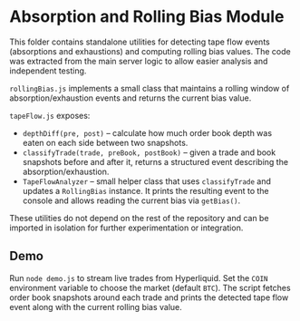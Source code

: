 # Absorption and Rolling Bias Module

This folder contains standalone utilities for detecting tape flow events
(absorptions and exhaustions) and computing rolling bias values.
The code was extracted from the main server logic to allow easier
analysis and independent testing.

`rollingBias.js` implements a small class that maintains a rolling window
of absorption/exhaustion events and returns the current bias value.

`tapeFlow.js` exposes:

- `depthDiff(pre, post)` – calculate how much order book depth was eaten on
  each side between two snapshots.
- `classifyTrade(trade, preBook, postBook)` – given a trade and book
  snapshots before and after it, returns a structured event describing the
  absorption/exhaustion.
- `TapeFlowAnalyzer` – small helper class that uses `classifyTrade` and
  updates a `RollingBias` instance. It prints the resulting event to the
  console and allows reading the current bias via `getBias()`.

These utilities do not depend on the rest of the repository and can be
imported in isolation for further experimentation or integration.

## Demo

Run `node demo.js` to stream live trades from Hyperliquid.  Set the `COIN`
environment variable to choose the market (default `BTC`).  The script fetches
order book snapshots around each trade and prints the detected tape flow event
along with the current rolling bias value.
